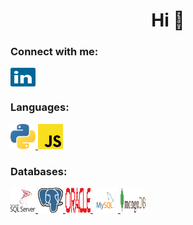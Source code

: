 <h1 align="center">Hi 👋</h1>

<h3 align="left">Connect with me:</h3>
<p align="left">
<a href="https://www.linkedin.com/in/sha-cheng-a3080329/" target="blank"><img align="center" src="/icons/linkedin-icon-2.svg" alt="Linkedin" height="30" width="40" /></a>
</p>

<h3 align="left">Languages:</h3>
<p align="left"> <a href="https://www.python.org" target="_blank"> <img src="/icons/python.svg" alt="Python" width="40" height="40"/> </a> <a href="https://developer.mozilla.org/en-US/docs/Web/JavaScript" target="_blank"> <img src="/icons/javascript.svg" alt="JavaScript" width="40" height="40"/> </a> </p>

<h3 align="left">Databases:</h3>
<p align="left"> <a href="https://www.microsoft.com/en-us/sql-server" target="_blank"> <img src="/icons/microsoft-sql-server.svg" alt="SQL Server" width="40" height="40"/> </a> <a href="https://www.postgresql.org" target="_blank"> <img src="/icons/postgresql.svg" alt="PostgreSQL" width="40" height="40"/> </a> <a href="https://www.oracle.com/" target="_blank"> <img src="/icons/oracle.svg" alt="Oracle" width="40" height="40"/> </a> <a href="https://www.mysql.com/" target="_blank"> <img src="/icons/mysql.svg" alt="MySQL" width="40" height="40"/> </a> <a href="https://www.mongodb.com/" target="_blank"> <img src="/icons/mongodb.svg" alt="MongoDB" width="40" height="40"/> </a></p>
